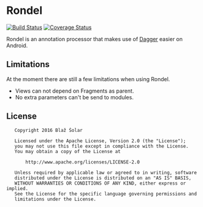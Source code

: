 # Rondel

[![Build Status](https://travis-ci.com/blazsolar/rondel.svg?token=gjxgmGPqnpccSN7MZGPp&branch=master)](https://travis-ci.com/blazsolar/rondel)
[![Coverage Status](https://coveralls.io/repos/github/blazsolar/rondel/badge.svg)](https://coveralls.io/github/blazsolar/rondel)

Rondel is an annotation processor that makes use of [Dagger](http://google.github.io/dagger/) easier on Android.

## Limitations

At the moment there are still a few limitations when using Rondel.

 * Views can not depend on Fragments as parent.
 * No extra parameters can't be send to modules.

## License

```
   Copyright 2016 Blaž Šolar

   Licensed under the Apache License, Version 2.0 (the "License");
   you may not use this file except in compliance with the License.
   You may obtain a copy of the License at

       http://www.apache.org/licenses/LICENSE-2.0

   Unless required by applicable law or agreed to in writing, software
   distributed under the License is distributed on an "AS IS" BASIS,
   WITHOUT WARRANTIES OR CONDITIONS OF ANY KIND, either express or implied.
   See the License for the specific language governing permissions and
   limitations under the License.
```